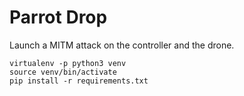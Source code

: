 # Parrot Drop

Launch a MITM attack on the controller and the drone.

```
virtualenv -p python3 venv
source venv/bin/activate
pip install -r requirements.txt
```
